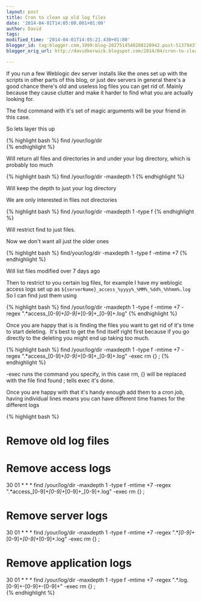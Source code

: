 ```yaml
---
layout: post
title: Cron to clean up old log files
date: '2014-04-01T14:05:00.001+01:00'
author: David
tags: 
modified_time: '2014-04-01T14:05:21.430+01:00'
blogger_id: tag:blogger.com,1999:blog-2027514548288128942.post-5137943719103691496
blogger_orig_url: http://davidkerwick.blogspot.com/2014/04/cron-to-clean-up-old-log-files.html

---
```


If you run a few Weblogic dev server installs like the ones set up with the scripts in other parts of this blog, or just dev servers in general there's a good chance there's old and useless log files you can get rid of. Mainly because they cause clutter and make it harder to find what you are actually looking for.  

The find command with it's set of magic arguments will be your friend in this case.  

So lets layer this up  

{% highlight bash %} 
find /your/log/dir  
{% endhighlight %}

Will return all files and directories in and under your log directory, which is probably too much  

{% highlight bash %} 
find /your/log/dir -maxdepth 1
{% endhighlight %}

Will keep the depth to just your log directory  

We are only interested in files not directories  

{% highlight bash %} 
find /your/log/dir -maxdepth 1 -type f
{% endhighlight %}

Will restrict find to just files.  

Now we don't want all just the older ones  

{% highlight bash %} 
find/your/log/dir -maxdepth 1 -type f -mtime +7
{% endhighlight %}

Will list files modified over 7 days ago  

Then to restrict to you certain log files, for example I have my weblogic access logs set up as `${serverName}_access_%yyyy%_%MM%_%dd%_%hhmm%.log`  
So I can find just them using  

{% highlight bash %} 
find /your/log/dir -maxdepth 1 -type f -mtime +7 -regex  ".*access_[0-9]+_[0-9]+_[0-9]+_[0-9]+\.log"
{% endhighlight %}

Once you are happy that is is finding the files you want to get rid of it's time to start deleting.  It's best to get the find itself right first because if you go directly to the deleting you might end up taking too much.  

{% highlight bash %} 
find /your/log/dir -maxdepth 1 -type f -mtime +7 -regex ".*access_[0-9]+_[0-9]+_[0-9]+_[0-9]+\.log" -exec rm {} \;
{% endhighlight %}

-exec runs the command you specify, in this case rm, {} will be replaced with the file find found \; tells exec it's done.  

Once you are happy with that it's handy enough add them to a cron job, having individual lines means you can have different time frames for the different logs  

{% highlight bash %} 
# Remove old log files  
# Remove access logs  
30 01 * * * find /your/log/dir -maxdepth 1 -type f -mtime +7 -regex ".*access_[0-9]+_[0-9]+_[0-9]+_[0-9]+\.log" -exec rm {} \;  
# Remove server logs  
30 01 * * * find /your/log/dir -maxdepth 1 -type f -mtime +7 -regex ".*_[0-9]+_[0-9]+_[0-9]+_[0-9]+\.log" -exec rm {} \;  
# Remove application logs  
30 01 * * * find /your/log/dir -maxdepth 1 -type f -mtime +7 -regex ".*.log\.[0-9]+-[0-9]+-[0-9]+" -exec rm {} \;  
{% endhighlight %}